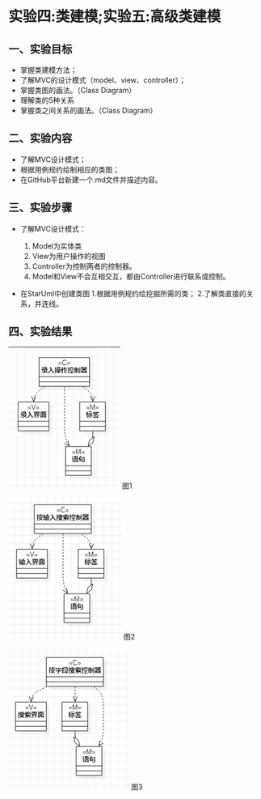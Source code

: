 
# 实验四:类建模;实验五:高级类建模

 ## 一、实验目标
- 掌握类建模方法；
- 了解MVC的设计模式（model、view、controller）；
- 掌握类图的画法。（Class Diagram）
- 理解类的5种关系
- 掌握类之间关系的画法。（Class Diagram）
## 二、实验内容
- 了解MVC设计模式；
- 根据用例规约绘制相应的类图；
- 在GitHub平台新建一个.md文件并描述内容。
  
## 三、实验步骤
- 了解MVC设计模式：
  1. Model为实体类
  2. View为用户操作的视图
  3. Controller为控制两者的控制器。
  4. Model和View不会互相交互，都由Controller进行联系或控制。

- 在StarUml中创建类图
  1.根据用例规约绘挖掘所需的类；
  2.了解类直接的关系，并连线。

## 四、实验结果

![类图](./类图1.jpg)
图1 

![类图](./类图2.jpg)
图2 

![类图](./类图3.jpg)
图3  

